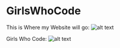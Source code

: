 # GirlsWhoCode
This is Where my Website will go: 
![alt text](http://girlswhocode.com/images/fblogo.png "Logo Title Text 1")

Girls Who Code: 
![alt text][logo]

[logo]: https://pbs.twimg.com/media/Cd2db50W8AE23N6.jpg "Logo Title Text 2"
